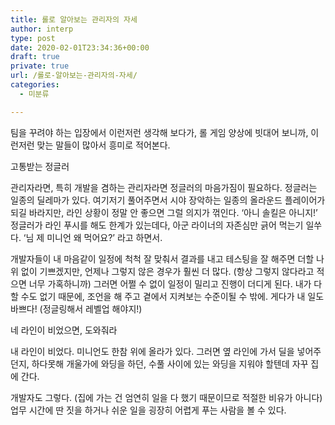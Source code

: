 ```yaml
---
title: 롤로 알아보는 관리자의 자세
author: interp
type: post
date: 2020-02-01T23:34:36+00:00
draft: true
private: true
url: /롤로-알아보는-관리자의-자세/
categories:
  - 미분류

---
```

팀을 꾸려야 하는 입장에서 이런저런 생각해 보다가, 롤 게임 양상에 빗대어 보니까, 이런저런 맞는 말들이 많아서 흥미로 적어본다.

고통받는 정글러

관리자라면, 특히 개발을 겸하는 관리자라면 정글러의 마음가짐이 필요하다. 정글러는 일종의 딜레마가 있다. 여기저기 풀어주면서 시야 장악하는 일종의 올라운드 플레이어가 되길 바라지만, 라인 상황이 정말 안 좋으면 그럴 의지가 꺾인다. &#8216;아니 솔킬은 아니지!&#8217; 정글러가 라인 푸시를 해도 한계가 있는데다, 아군 라이너의 자존심만 긁어 먹는기 일쑤다. &#8216;님 제 미니언 왜 먹어요?&#8217; 라고 하면서.

개발자들이 내 마음같이 일정에 척척 잘 맞춰서 결과를 내고 테스팅을 잘 해주면 더할 나위 없이 기쁘겠지만, 언제나 그렇지 않은 경우가 훨씬 더 많다. (항상 그렇지 않다라고 적으면 너무 가혹하니까) 그러면 어쩔 수 없이 일정이 밀리고 진행이 더디게 된다. 내가 다 할 수도 없기 때문에, 조언을 해 주고 곁에서 지켜보는 수준이될 수 밖에. 게다가 내 일도 바쁘다! (정글링해서 레벨업 해야지!)

네 라인이 비었으면, 도와줘라

내 라인이 비었다. 미니언도 한참 위에 올라가 있다. 그러면 옆 라인에 가서 딜을 넣어주던지, 하다못해 개울가에 와딩을 하던, 수풀 사이에 있는 와딩을 지워야 할텐데 자꾸 집에 간다.

개발자도 그렇다. (집에 가는 건 엄연히 일을 다 했기 때문이므로 적절한 비유가 아니다) 업무 시간에 딴 짓을 하거나 쉬운 일을 굉장히 어렵게 푸는 사람을 볼 수 있다.